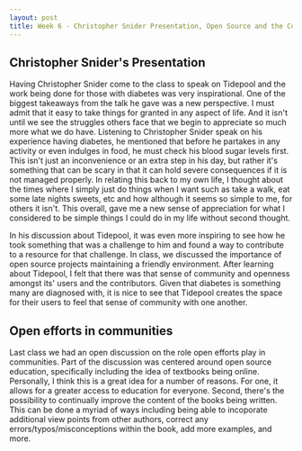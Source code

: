 ```yaml
---
layout: post
title: Week 6 - Christopher Snider Presentation, Open Source and the Community
---
```


## Christopher Snider's Presentation

Having Christopher Snider come to the class to speak on Tidepool and the work being done for those with diabetes was very inspirational. <!--more--> One of the biggest takeaways from the talk he gave was a new perspective. I must admit that it easy to take things for granted in any aspect of life. And it isn't until we see the struggles others face that we begin to appreciate so much more what we do have. Listening to Christopher Snider speak on his experience having diabetes, he mentioned that before he partakes in any activity or even indulges in food, he must check his blood sugar levels first. This isn't just an inconvenience or an extra step in his day, but rather it's something that can be scary in that it can hold severe consequences if it is not managed properly. In relating this back to my own life, I thought about the times where I simply just do things when I want such as take a walk, eat some late nights sweets, etc and how although it seems so simple to me, for others it isn't. This overall, gave me a new sense of appreciation for what I considered to be simple things I could do in my life without second thought.

In his discussion about Tidepool, it was even more inspiring to see how he took something that was a challenge to him and found a way to contribute to a resource for that challenge. In class, we discussed the importance of open source projects maintaining a friendly environment. After learning about Tidepool, I felt that there was that sense of community and openness amongst its' users and the contributors. Given that diabetes is something many are diagnosed with, it is nice to see that Tidepool creates the space for their users to feel that sense of community with one another.

## Open efforts in communities

Last class we had an open discussion on the role open efforts play in communities. Part of the discussion was centered around open source education, specifically including the idea of textbooks being online. Personally, I think this is a great idea for a number of reasons. For one, it allows for a greater access to education for everyone. Second, there's the possibility to continually improve the content of the books being written. This can be done a myriad of ways including being able to incoporate additional view points from other authors, correct any errors/typos/misconceptions within the book, add more examples, and more.